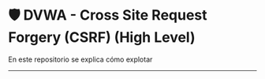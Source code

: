 # 🛡️ DVWA - Cross Site Request Forgery (CSRF) (High Level)

En este repositorio se explica cómo explotar 

---
